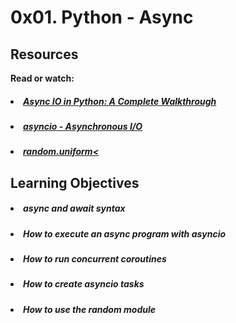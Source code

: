 # 0x01. Python - Async

## Resources
<b>Read or watch:</b>

##### <li>[Async IO in Python: A Complete Walkthrough](https://intranet.hbtn.io/rltoken/0FDY9iHLQ_UcSGoYLfv_tQ)</li>
##### <li>[asyncio - Asynchronous I/O](https://intranet.hbtn.io/rltoken/mr49MheJNH97N-xHbDUk_w)</li>
##### <li>[random.uniform<](https://intranet.hbtn.io/rltoken/2d9o-mvWPygQ46-4snE99w)</li>

## Learning Objectives

##### <li>async and await syntax</li>
##### <li>How to execute an async program with asyncio</li>
##### <li>How to run concurrent coroutines</li>
##### <li>How to create asyncio tasks</li>
##### <li>How to use the random module</li>